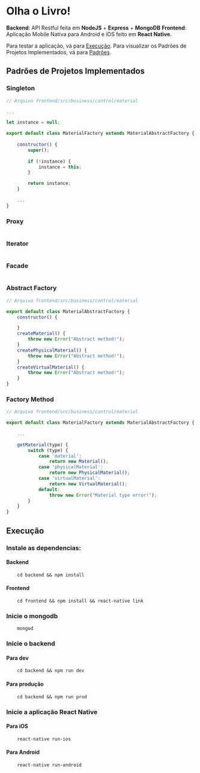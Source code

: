 # Olha o Livro!
__Backend__: API Restful feita em **NodeJS** + **Express** + **MongoDB**
__Frontend__: Aplicação Mobile Nativa para Android e iOS feito em **React Native**.

Para testar a aplicação, vá para [Execução](##execucao).
Para visualizar os Padrões de Projetos Implementados, vá para [Padrões](##padroes-de-projetos-implementados).
## Padrões de Projetos Implementados

### Singleton
```js
// Arquivo frontend/src/business/control/material

...

let instance = null;

export default class MaterialFactory extends MaterialAbstractFactory {
    
    constructor() { 
        super();
        
        if (!instance) {
            instance = this;
        }

        return instance;
    }
    
    ...
}

```

### Proxy
```js

```

### Iterator
```js

```

### Facade
```js

```

### Abstract Factory
```js
// Arquivo frontend/src/business/control/material

export default class MaterialAbstractFactory {
    constructor() { 

    }
    createMaterial() {
        throw new Error("Abstract method!");
    }
    createPhysicalMaterial() {
        throw new Error("Abstract method!");
    }
    createVirtualMaterial() {
        throw new Error("Abstract method!");
    }
}

```

### Factory Method
```js
// Arquivo frontend/src/business/control/material

export default class MaterialFactory extends MaterialAbstractFactory {
    
    ...

    getMaterial(type) {
        switch (type) {
            case 'material':
                return new Material();
            case 'physicalMaterial':
                return new PhysicalMaterial();
            case 'virtualMaterial':
                return new VirtualMaterial();
            default:
                throw new Error("Material type error!");
        }
    }
}

```




## Execução
### Instale as dependencias:
#### Backend
```console
    cd backend && npm install
```
#### Frontend
```console
    cd frontend && npm install && react-native link
```

### Inicie o mongodb

```console
    mongod
```

### Inicie o backend
#### Para dev

```console
    cd backend && npm run dev
```
#### Para produção

```console
    cd backend && npm run prod
```

### Inicie a aplicação React Native
#### Para iOS
```console
    react-native run-ios
```

#### Para Android
```console
    react-native run-android
```